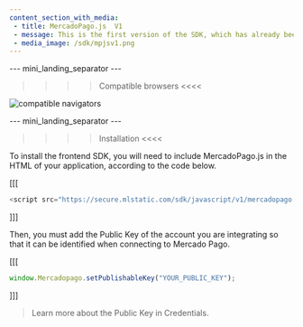 ```yaml
---
content_section_with_media: 
 - title: MercadoPago.js  V1
 - message: This is the first version of the SDK, which has already been discontinued. Please consult the MercadoPago.js V2 documentation.
 - media_image: /sdk/mpjsv1.png
---
```


--- mini_landing_separator ---

>>>> Compatible browsers <<<<

![compatible navigators](sdk/mp-jsv1.png)

--- mini_landing_separator ---

>>>> Installation <<<<

To install the frontend SDK, you will need to include MercadoPago.js in the HTML of your application, according to the code below.

[[[
```javascript
<script src="https://secure.mlstatic.com/sdk/javascript/v1/mercadopago.js"></script>
```
]]]

Then, you must add the Public Key of the account you are integrating so that it can be identified when connecting to Mercado Pago.

[[[
```javascript
window.Mercadopago.setPublishableKey("YOUR_PUBLIC_KEY");
```
]]]

>
> Learn more about the Public Key in Credentials.
>

